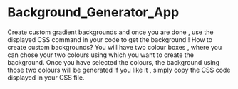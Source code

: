 # Background_Generator_App
Create custom gradient backgrounds and once you are done , use the displayed CSS command in your code to get the background!!
How to create custom backgrounds?
You will have two colour boxes , where you can chose your two colours using which you want to create the background.
Once you have selected the colours, the background using those two colours will be generated
If you like it , simply copy the CSS code displayed in your CSS file.
